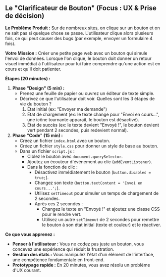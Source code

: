 ## Le "Clarificateur de Bouton" (Focus : UX & Prise de décision)

**Le Problème Produit :** Sur de nombreux sites, on clique sur un bouton et on ne sait pas si quelque chose se passe. L'utilisateur clique alors plusieurs fois, ce qui peut causer des bugs (par exemple, envoyer un formulaire 4 fois).

**Votre Mission :** Créer une petite page web avec un bouton qui simule l'envoi de données. Lorsque l'on clique, le bouton doit donner un retour visuel immédiat à l'utilisateur pour lui faire comprendre qu'une action est en cours et qu'il doit patienter.

**Étapes (20 minutes) :**

1. **Phase "Design" (5 min) :**
    - Prenez une feuille de papier ou ouvrez un éditeur de texte simple.
    - Décrivez ce que l'utilisateur doit voir. Quelles sont les 3 étapes de vie du bouton ?
        1. État initial (ex: "Envoyer ma demande")
        2. État de chargement (ex: le texte change pour "Envoi en cours...", une icône tournante apparaît, le bouton est désactivé).
        3. État de succès (ex: le texte devient "Envoyé !", le bouton devient vert pendant 2 secondes, puis redevient normal).
2. **Phase "Code" (15 min) :**
    - Créez un fichier `index.html` avec un bouton.
    - Créez un fichier `style.css` pour donner un style de base au bouton.
    - Dans un fichier `script.js` :
        - Ciblez le bouton avec `document.querySelector`.
        - Ajoutez un écouteur d'événement au clic (`addEventListener`).
        - Dans la fonction de clic :
            - Désactivez immédiatement le bouton (`button.disabled = true;`).
            - Changez son texte (`button.textContent = 'Envoi en cours...';`).
            - Utilisez `setTimeout` pour simuler un temps de chargement de 2 secondes.
            - Après ces 2 secondes :
                - Changez le texte en "Envoyé !" et ajoutez une classe CSS pour le rendre vert.
                - Utilisez un autre `setTimeout` de 2 secondes pour remettre le bouton à son état initial (texte et couleur) et le réactiver.

**Ce que vous apprenez :**

- **Penser à l'utilisateur :** Vous ne codez pas juste un bouton, vous concevez une expérience qui réduit la frustration.
- **Gestion des états :** Vous manipulez l'état d'un élément de l'interface, une compétence fondamentale en front-end.
- **Prototypage rapide :** En 20 minutes, vous avez résolu un problème d'UX courant.
